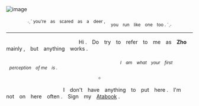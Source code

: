 ![image](https://github.com/user-attachments/assets/91e1b152-56e5-4234-a8e3-c3f4aac74c60)
　
　
　
 <p align="center"> <sup>˗ˏˋ you're　as　scared　as　a　deer ,　</sup>
	<sub>you　run　like　one　too . ´ˎ˗</sub>
   
   ---
   
　　　　　　　　　　　　　　Hi . ⠀Do ⠀try⠀ to ⠀refer ⠀to ⠀me ⠀as ⠀**Zho**⠀ mainly ,⠀ but ⠀anything⠀ works .
  
  　　　　　　　　　　　　　　　　　　　　　　<sub>*I⠀ am ⠀what ⠀your ⠀first ⠀perception ⠀of me ⠀is .*</sub>
                           
<p align="center"> <sub>✧</sub>



　　　　　　　　　　　I ⠀don't ⠀have⠀ anything ⠀to ⠀put ⠀here .⠀ I'm⠀ not ⠀on⠀ here⠀ often . ⠀Sign⠀ my ⠀[Atabook](https://sobertodeath.atabook.org/) .
